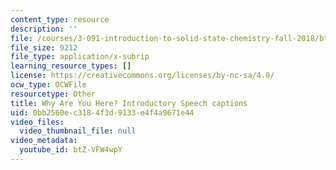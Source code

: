 ```yaml
---
content_type: resource
description: ''
file: /courses/3-091-introduction-to-solid-state-chemistry-fall-2018/btZ-VFW4wpY_captions.webvtt
file_size: 9212
file_type: application/x-subrip
learning_resource_types: []
license: https://creativecommons.org/licenses/by-nc-sa/4.0/
ocw_type: OCWFile
resourcetype: Other
title: Why Are You Here? Introductory Speech captions
uid: 0bb2560e-c318-4f3d-9133-e4f4a9671e44
video_files:
  video_thumbnail_file: null
video_metadata:
  youtube_id: btZ-VFW4wpY
---
```

